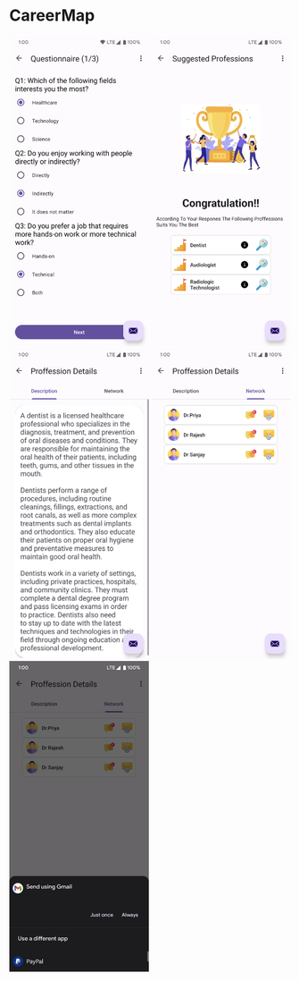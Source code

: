# CareerMap
<p float="left">
    <img src="https://raw.githubusercontent.com/labmember003/CareerMap/main/ss/1.png" width="250" />
    <img src="https://raw.githubusercontent.com/labmember003/CareerMap/main/ss/2.png" width="250" />
    <img src="https://raw.githubusercontent.com/labmember003/CareerMap/main/ss/3.png" width="250" />
    <img src="https://raw.githubusercontent.com/labmember003/CareerMap/main/ss/4.png" width="250" />
    <img src="https://raw.githubusercontent.com/labmember003/CareerMap/main/ss/5.png" width="250" />
</p>

